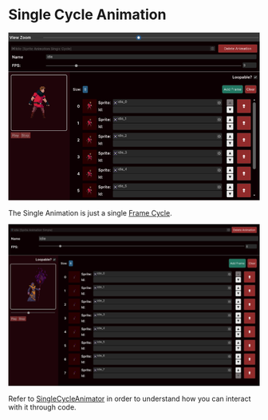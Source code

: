 # Single Cycle Animation

![Single Cycle Animation Window](../../images/animator-manager-single-cycle-animation.png)

The Single Animation is just a single [Frame Cycle](../animations-manager/index.md#frame-cycle).

![Single Animation](../../images/single-cycle-animation.png)

Refer to [SingleCycleAnimator](../sprite-animator/single-cycle-animator.md) in order to understand how you can interact with it through code.
